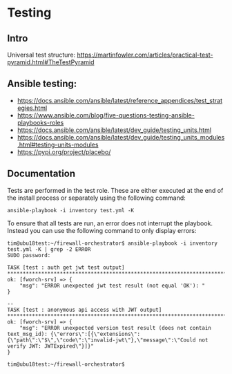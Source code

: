# Testing

## Intro

Universal test structure: <https://martinfowler.com/articles/practical-test-pyramid.html#TheTestPyramid>

## Ansible testing:
- <https://docs.ansible.com/ansible/latest/reference_appendices/test_strategies.html>
- <https://www.ansible.com/blog/five-questions-testing-ansible-playbooks-roles>
- <https://docs.ansible.com/ansible/latest/dev_guide/testing_units.html>
- <https://docs.ansible.com/ansible/latest/dev_guide/testing_units_modules.html#testing-units-modules>
- <https://pypi.org/project/placebo/>

## Documentation
Tests are performed in the test role. These are either executed at the end of the install process or separately using the following command:

    ansible-playbook -i inventory test.yml -K

To ensure that all tests are run, an error does not interrupt the playbook.
Instead you can use the following command to only display errors:

    tim@ubu18test:~/firewall-orchestrator$ ansible-playbook -i inventory test.yml -K | grep -2 ERROR
    SUDO password: 

    TASK [test : auth get jwt test output] ***************************************************************************************************************************
    ok: [fworch-srv] => {
        "msg": "ERROR unexpected jwt test result (not equal 'OK'): "
    }

    --
    TASK [test : anonymous api access with JWT output] ***************************************************************************************************************
    ok: [fworch-srv] => {
        "msg": "ERROR unexpected version test result (does not contain text_msg_id): {\"errors\":[{\"extensions\":{\"path\":\"$\",\"code\":\"invalid-jwt\"},\"message\":\"Could not verify JWT: JWTExpired\"}]}"
    }

    tim@ubu18test:~/firewall-orchestrator$

